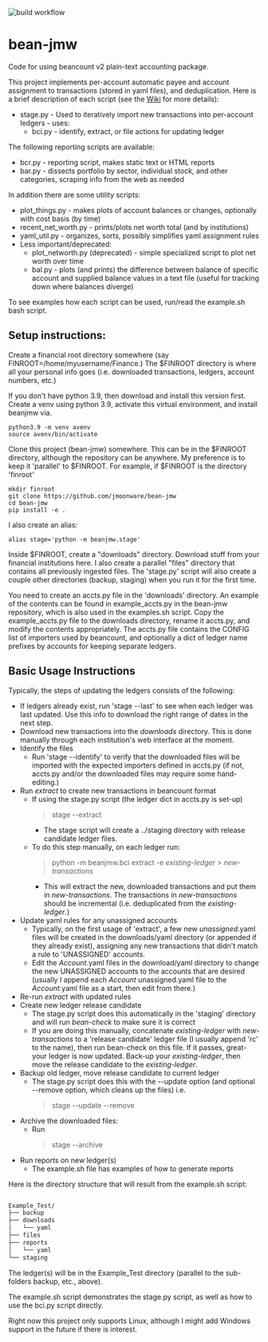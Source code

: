 ![build workflow](https://github.com/jmoonware/bean-jmw/actions/workflows/python-app.yml/badge.svg)
# bean-jmw
Code for using beancount v2 plain-text accounting package. 

This project implements per-account automatic payee and account assignment to transactions (stored in yaml files), and deduplication. Here is a brief description of each script (see the [Wiki](https://github.com/jmoonware/bean-jmw/wiki) for more details):

* stage.py - Used to iteratively import new transactions into per-account ledgers - uses:
  * bci.py - identify, extract, or file actions for updating ledger

The following reporting scripts are available:
* bcr.py - reporting script, makes static text or HTML reports
* bar.py - dissects portfolio by sector, individual stock, and other categories, scraping info from the web as needed

In addition there are some utility scripts:

* plot_things.py - makes plots of account balances or changes, optionally with cost basis (by time)
* recent_net_worth.py - prints/plots net worth total (and by institutions)
* yaml_util.py - organizes, sorts, possibly simplifies yaml assignment rules
* Less important/deprecated:
  * plot_networth.py (deprecated) - simple specialized script to plot net worth over time
  * bal.py - plots (and prints) the difference between balance of specific account and supplied balance values in a text file (useful for tracking down where balances diverge)

To see examples how each script can be used, run/read the example.sh bash script. 


## Setup instructions:

Create a financial root directory somewhere (say FINROOT=/home/myusername/Finance.) The $FINROOT directory is where all your personal info goes (i.e. downloaded transactions, ledgers, account numbers, etc.)

If you don't have python 3.9, then download and install this version first. Create a venv using python 3.9, activate this virtual environment, and install beanjmw via.

```
python3.9 -m venv avenv
source avenv/bin/activate
```

Clone this project (bean-jmw) somewhere. This can be in the $FINROOT directory, although the repository can be anywhere. My preference is to keep it 'parallel' to $FINROOT. For example, if $FINROOT is the directory 'finroot'

```
mkdir finroot
git clone https://github.com/jmoonware/bean-jmw
cd bean-jmw
pip install -e . 
```

I also create an alias:

```
alias stage='python -m beanjmw.stage'
```

Inside $FINROOT, create a "downloads" directory. Download stuff from your financial institutions here. I also create a parallel "files" directory that contains all previously ingested files. The 'stage.py' script will also create a couple other directories (backup, staging) when you run it for the first time.

You need to create an accts.py file in the 'downloads' directory. An example of the contents can be found in example_accts.py in the bean-jmw repository, which is also used in the examples.sh script. Copy the example_accts.py file to the downloads directory, rename it accts.py, and modify the contents appropriately. The accts.py file contains the CONFIG list of importers used by beancount, and optionally a dict of ledger name prefixes by accounts for keeping separate ledgers.

## Basic Usage Instructions

Typically, the steps of updating the ledgers consists of the following:

* If ledgers already exist, run 'stage --last' to see when each ledger was last updated. Use this info to download the right range of dates in the next step.
* Download new transactions into the _downloads_ directory. This is done manually through each institution's web interface at the moment.
* Identify the files
  * Run 'stage --identify' to verify that the downloaded files will be imported with the expected importers defined in accts.py (if not, accts.py and/or the downloaded files may require some hand-editing.)
* Run _extract_ to create new transactions in beancount format
  * If using the stage.py script (the ledger dict in accts.py is set-up)
    > stage --extract
    * The stage script will create a ../staging directory with release candidate ledger files.
  * To do this step manually, on each ledger run:
    > python -m beanjmw.bci extract -e _existing-ledger_ > _new-transactions_
    * This will extract the new, downloaded transactions and put them in _new-transactions_. The transactions in _new-transactions_ should be incremental (i.e. deduplicated from the _existing-ledger_.)
* Update yaml rules for any unassigned accounts
  * Typically, on the first usage of 'extract', a few new _unassigned_.yaml files will be created in the downloads/yaml directory (or appended if they already exist), assigning any new transactions that didn't match a rule to 'UNASSIGNED' accounts.
  * Edit the _Account_.yaml files in the download/yaml directory to change the new UNASSIGNED accounts to the accounts that are desired (usually I append each _Account_ unassigned.yaml file to the _Account_.yaml file as a start, then edit from there.)
* Re-run _extract_ with updated rules
* Create new ledger release candidate
  * The stage.py script does this automatically in the 'staging' directory and will run _bean-check_ to make sure it is correct
  * If you are doing this manually, concatenate _existing-ledger_ with _new-transactions_ to a 'release candidate' ledger file (I usually append 'rc' to the name), then run bean-check on this file. If it passes, great- your ledger is now updated. Back-up your _existing-ledger_, then move the release candidate to the _existing-ledger_. 
* Backup old ledger, move release candidate to current ledger
  * The stage.py script does this with the --update option (and optional --remove option, which cleans up the files) i.e.
    > stage --update --remove
* Archive the downloaded files: 
  * Run 
    > stage --archive 
* Run reports on new ledger(s)
  * The example.sh file has examples of how to generate reports

Here is the directory structure that will result from the example.sh script:

```bash

Example_Test/
├── backup
├── downloads
│   └── yaml
├── files
├── reports
│   └── yaml
└── staging

```

The ledger(s) will be in the Example_Test directory (parallel to the sub-folders backup, etc., above). 

The example.sh script demonstrates the stage.py script, as well as how to use the bci.py script directly.

Right now this project only supports Linux, although I might add Windows support in the future if there is interest.
